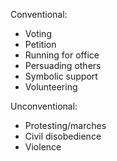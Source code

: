 
Conventional:
- Voting
- Petition
- Running for office
- Persuading others
- Symbolic support
- Volunteering

Unconventional:
- Protesting/marches
- Civil disobedience
- Violence 


